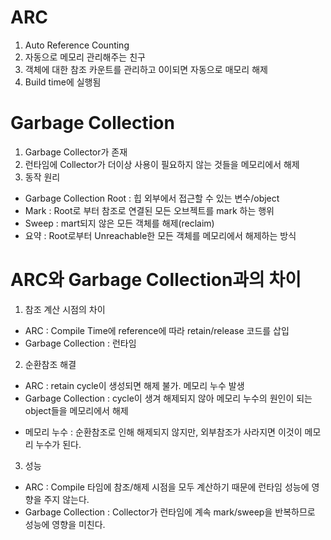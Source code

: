 # ARC
1. Auto Reference Counting
3. 자동으로 메모리 관리해주는 친구
4. 객체에 대한 참조 카운트를 관리하고 0이되면 자동으로 매모리 해제
5. Build time에 실행됨


# Garbage Collection
1. Garbage Collector가 존재
2. 런타임에 Collector가 더이상 사용이 필요하지 않는 것들을 메모리에서 해제
3. 동작 원리
  - Garbage Collection Root : 힙 외부에서 접근할 수 있는 변수/object 
  - Mark : Root로 부터 참조로 연결된 모든 오브젝트를 mark 하는 행위
  - Sweep : mart되지 않은 모든 객체를 해제(reclaim)
  - 요약 : Root로부터 Unreachable한 모든 객체를 메모리에서 해제하는 방식


# ARC와 Garbage Collection과의 차이
1. 참조 계산 시점의 차이
 - ARC : Compile Time에 reference에 따라 retain/release 코드를 삽입
 - Garbage Collection : 런타임

2. 순환참조 해결
 - ARC : retain cycle이 생성되면 해제 불가. 메모리 누수 발생
 - Garbage Collection : cycle이 생겨 해제되지 않아 메모리 누수의 원인이 되는 object들을 메모리에서 해제
* 메모리 누수 : 순환참조로 인해 해제되지 않지만, 외부참조가 사라지면 이것이 메모리 누수가 된다.

3. 성능
 - ARC : Compile 타임에 참조/해제 시점을 모두 계산하기 때문에 런타임 성능에 영향을 주지 않는다.
 - Garbage Collection : Collector가 런타임에 계속 mark/sweep을 반복하므로 성능에 영향을 미친다.
